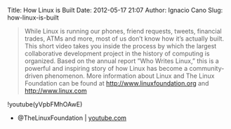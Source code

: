 Title: How Linux is Built
Date: 2012-05-17 21:07
Author: Ignacio Cano
Slug: how-linux-is-built

> While Linux is running our phones, friend requests, tweets, financial
> trades, ATMs and more, most of us don’t know how it’s actually built.
> This short video takes you inside the process by which the largest
> collaborative development project in the history of computing is
> organized. Based on the annual report ”Who Writes Linux,” this is a
> powerful and inspiring story of how Linux has become a
> community-driven phenomenon. More information about Linux and The
> Linux Foundation can be found at http://www.linuxfoundation.org and
> http://www.linux.com

!youtube(yVpbFMhOAwE)

- @TheLinuxFoundation | [youtube.com][]

  [youtube.com]: http://www.youtube.com/watch?v=yVpbFMhOAwE
    "How Linux is Built"
